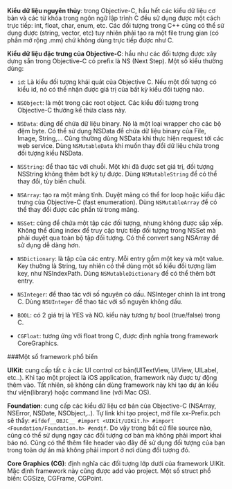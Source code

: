 
<b>Kiểu dữ liệu nguyên thủy</b>: trong Objective-C, hầu hết các kiểu dữ liệu cơ bản và các từ khóa trong ngôn ngữ lập trình C đều sử dụng được một cách trực tiếp: int, float, char, enum, etc. Các đối tượng trong C++ cũng có thể sử dụng được (string, vector, etc) tuy nhiên phải tạo ra một file trung gian (có phần mở rộng .mm) chứ không dùng trực tiếp được như C.

<b>Kiểu dữ liệu đặc trưng của Objective-C</b>: hầu như các đối tượng được xây dựng sẵn trong Objective-C có prefix là NS (Next Step). Một số kiểu thường dùng:

- ```id```: Là kiểu đối tượng khái quát của Objective C. Nếu một đối tượng có kiểu id, nó có thể nhận được giá trị của bất kỳ kiểu đối tượng nào.

- ```NSObject```: là một trong các root object. Các kiểu đối tượng trong Objective-C thường kế thừa class này.

- ```NSData```: dùng để chứa dữ liệu binary. Nó là một loại wrapper cho các bộ đệm byte. Có thể sử dụng NSData để chứa dữ liệu binary của File, Image, String,... Cũng thường dùng NSData khi thực hiện request tới các web service. Dùng ```NSMutableData``` khi muốn thay đổi dữ liệu chứa trong đối tượng kiểu NSData.

- ```NSString```: để thao tác với chuỗi. Một khi đã được set giá trị, đối tượng NSString không thêm bớt ký tự được. Dùng ```NSMutableString``` để có thể thay đổi, tùy biến chuỗi.

- ```NSArray```: tạo ra một mảng tĩnh. Duyệt mảng có thể for loop hoặc kiểu đặc trưng của Objective-C (fast enumeration). Dùng ```NSMutableArray``` để có thể thay đổi được các phần từ trong mảng.

- ```NSSet```: cũng để chứa một tập các đối tượng, nhưng không được sắp xếp. Không thể dùng index để truy cập trực tiếp đối tượng trong NSSet mà phải duyệt qua toàn bộ tập đối tượng. Có thể convert sang NSArray để sử dụng dễ dàng hơn.

- ```NSDictionary```: là tập của các entry. Mỗi entry gồm một key và một value. Key thường là String, tuy nhiên có thể dùng một số kiểu đối tượng làm key, như NSIndexPath. Dùng ```NSMutableDictionary``` để có thể thêm bớt entry.

- ```NSInteger```: để thao tác với số nguyên có dấu. NSInteger chính là int trong C. Dùng ```NSUInteger``` để thao tác với số nguyên không dấu.

- ```BOOL```: có 2 giá trị là YES và NO. kiểu này tương tự bool (true/false) trong C.

- ```CGFloat```: tương ứng với float trong C, được định nghĩa trong framework CoreGraphics.



###Một số framework phổ biến

<b>UIKit</b>: cung cấp tất c ả các UI control cơ bản(UITextView, UIView, UILabel, etc..). Khi tạo một project là iOS application, framework này được tự động thêm vào. Tất nhiên, sẽ không cần dùng framework này khi tạo dự án kiểu thư viện(library) hoặc command line (với Mac OS).

<b>Foundation</b>: cung cấp các kiểu dữ liệu cơ bản của Objective-C (NSArray, NSError, NSDate, NSObject,..). Tự link khi tạo project, mở file xx-Prefix.pch sẽ thấy: ```#ifdef__OBJC__ #import <UIKit/UIKit.h> #import <Foundation/Foundation.h> #endif```. Do vậy trong bất cứ file source nào, cũng có thể sử dụng ngay các đối tượng cơ bản mà không phải import khai báo nó. Cũng có thể thêm file header vào đây để sử dụng đối tượng của bạn trong toàn dự án mà không phải import ở nơi dùng đối tượng đó.

<b>Core Graphics (CG)</b>: định nghĩa các đối tượng lớp dưới của framework UIKit. Mặc định framework này cũng được add vào project. Một số struct phổ biến: CGSize, CGFrame, CGPoint.








